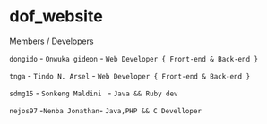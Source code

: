 # dof_website

Members / Developers

`dongido` - `Onwuka gideon` - `Web Developer { Front-end & Back-end } `

`tnga` - `Tindo N. Arsel` - `Web Developer { Front-end & Back-end } `

`sdmg15` - `Sonkeng Maldini ` - ` Java && Ruby dev ` 

`nejos97` -`Nenba Jonathan`- `Java,PHP && C Develloper`
